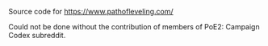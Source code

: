 Source code for https://www.pathofleveling.com/

Could not be done without the contribution of members of PoE2: Campaign Codex subreddit.